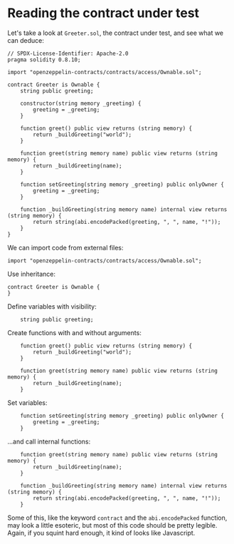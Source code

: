 # Reading the contract under test
Let's take a look at `Greeter.sol`, the contract under test, and see what we can deduce:

```solidity
// SPDX-License-Identifier: Apache-2.0
pragma solidity 0.8.10;

import "openzeppelin-contracts/contracts/access/Ownable.sol";

contract Greeter is Ownable {
    string public greeting;

    constructor(string memory _greeting) {
        greeting = _greeting;
    }

    function greet() public view returns (string memory) {
        return _buildGreeting("world");
    }

    function greet(string memory name) public view returns (string memory) {
        return _buildGreeting(name);
    }

    function setGreeting(string memory _greeting) public onlyOwner {
        greeting = _greeting;
    }

    function _buildGreeting(string memory name) internal view returns (string memory) {
        return string(abi.encodePacked(greeting, ", ", name, "!"));
    }
}
```

We can import code from external files:

```solidity
import "openzeppelin-contracts/contracts/access/Ownable.sol";
```

Use inheritance:

```solidity
contract Greeter is Ownable {
}
```

Define variables with visibility:

```solidity
    string public greeting;
```

Create functions with and without arguments:

```solidity
    function greet() public view returns (string memory) {
        return _buildGreeting("world");
    }

    function greet(string memory name) public view returns (string memory) {
        return _buildGreeting(name);
    }
```

Set variables:

```solidity
    function setGreeting(string memory _greeting) public onlyOwner {
        greeting = _greeting;
    }
```

...and call internal functions:

```solidity
    function greet(string memory name) public view returns (string memory) {
        return _buildGreeting(name);
    }

    function _buildGreeting(string memory name) internal view returns (string memory) {
        return string(abi.encodePacked(greeting, ", ", name, "!"));
    }
```

Some of this, like the keyword `contract` and the `abi.encodePacked` function, may look a little esoteric, but most of this code should be pretty legible. Again, if you squint hard enough, it kind of looks like Javascript.
